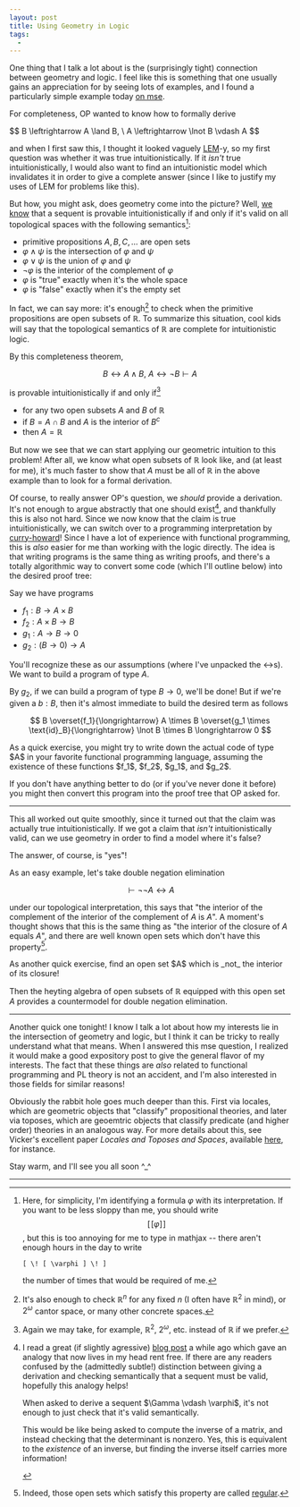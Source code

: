 ```yaml
---
layout: post
title: Using Geometry in Logic
tags:
  - 
---
```


One thing that I talk a lot about is the (surprisingly tight) connection
between geometry and logic. I feel like this is something that one usually 
gains an appreciation for by seeing lots of examples, and I found a particularly
simple example today [on mse][1].

For completeness, OP wanted to know how to formally derive 

<div class=boxed markdown=1>
$$
B \leftrightarrow A \land B, \ A \leftrightarrow \lnot B \vdash A
$$
</div>

and when I first saw this, I thought it looked vaguely [LEM][2]-y, so my first
question was whether it was true intuitionistically. If it _isn't_ true 
intuitionistically, I would also want to find an intuitionistic model which
invalidates it in order to give a complete answer (since I like to justify my
uses of LEM for problems like this).

But how, you might ask, does geometry come into the picture? Well, [we know][3] that
a sequent is provable intuitionistically if and only if it's valid on all 
topological spaces with the following semantics[^1]:

 - primitive propositions $A,B,C,\ldots$ are open sets
 - $\varphi \land \psi$ is the intersection of $\varphi$ and $\psi$
 - $\varphi \lor \psi$ is the union of $\varphi$ and $\psi$
 - $\lnot \varphi$ is the interior of the complement of $\varphi$
 - $\varphi$ is "true" exactly when it's the whole space
 - $\varphi$ is "false" exactly when it's the empty set

In fact, we can say more: it's enough[^4] to check when the primitive propositions
are open subsets of $\mathbb{R}$. To summarize this situation, cool kids will
say that the topological semantics of $\mathbb{R}$ are 
<span class=defn>complete</span> for intuitionistic logic.

By this completeness theorem,

$$
B \leftrightarrow A \land B, \ A \leftrightarrow \lnot B \vdash A
$$

is provable intuitionistically if and only if[^5]

 - for any two open subsets $A$ and $B$ of $\mathbb{R}$
 - if $B = A \cap B$ and $A$ is the interior of $B^c$
 - then $A = \mathbb{R}$

But now we see that we can start applying our geometric intuition to this
problem! After all, we know what open subsets of $\mathbb{R}$ look like, and
(at least for me), it's much faster to show that $A$ must be all of $\mathbb{R}$
in the above example than to look for a formal derivation.

Of course, to really answer OP's question, we _should_ provide a derivation.
It's not enough to argue abstractly that one should exist[^2], and thankfully
this is also not hard. Since we now know that the claim is true 
intuitionistically, we can switch over to a programming interpretation by 
[curry-howard][5]! Since I have a lot of experience with functional programming,
this is _also_ easier for me than working with the logic directly. The idea is
that writing programs is the same thing as writing proofs, and there's a 
totally algorithmic way to convert some code (which I'll outline below) into
the desired proof tree:

Say we have programs 

- $f_1 : B \to A \times B$ 
- $f_2 : A \times B \to B$
- $g_1 : A \to B \to 0$
- $g_2 : (B \to 0) \to A$ 

You'll recognize these as 
our assumptions (where I've unpacked the $\leftrightarrow$s). We want to build
a program of type $A$.

By $g_2$, if we can build a program of type $B \to 0$, we'll be done! But
if we're given a $b:B$, then it's almost immediate to build the desired term
as follows

$$
B 
\overset{f_1}{\longrightarrow} A \times B 
\overset{g_1 \times \text{id}_B}{\longrightarrow} \lnot B \times B
\longrightarrow 0
$$

<div class=boxed markdown=1>
As a quick exercise, you might try to write down the actual code of type $A$
in your favorite functional programming language, assuming the existence of
these functions $f_1$, $f_2$, $g_1$, and $g_2$.

If you don't have anything better to do (or if you've never done it before)
you might then convert this program into the proof tree that OP asked for.
</div>

---

This all worked out quite smoothly, since it turned out that the claim
was actually true intuitionistically. If we got a claim that _isn't_ 
intuitionistically valid, can we use geometry in order to find a model
where it's false?

The answer, of course, is "yes"! 

As an easy example, let's take double negation elimination

$$
\vdash \lnot \lnot A \leftrightarrow A
$$

under our topological interpretation, this says that 
"the interior of the complement of the interior of the complement of $A$ is $A$".
A moment's thought shows that this is the same thing as 
"the interior of the closure of $A$ equals $A$", and there are well known 
open sets which don't have this property[^3].

<div class=boxed markdown=1>
As another quick exercise, find an open set $A$ which is _not_ the 
interior of its closure! 

Then the heyting algebra of open subsets of $\mathbb{R}$ equipped with this
open set $A$ provides a countermodel for double negation elimination.
</div>

---

Another quick one tonight! I know I talk a lot about how my interests lie in
the intersection of geometry and logic, but I think it can be tricky to really
understand what that means. When I answered this mse question, I realized it 
would make a good expository post to give the general flavor of my interests. 
The fact that these things are _also_ related to functional programming and
PL theory is not an accident, and I'm also interested in those fields for
similar reasons! 

Obviously the rabbit hole goes much deeper than this. First via locales,
which are geometric objects that "classify" propositional theories, and later
via toposes, which are geoemtric objects that classify predicate (and higher order)
theories in an analogous way.
For more details about this, see Vicker's excellent paper 
_Locales and Toposes and Spaces_, available [here][7], for instance.

Stay warm, and I'll see you all soon ^_^

---

[^1]:
    Here, for simplicity, I'm identifying a formula $\varphi$ with its 
    interpretation. If you want to be less sloppy than me, you should 
    write $$[ \! [ \varphi ] \! ]$$, but this is too annoying for me to
    type in mathjax -- there aren't enough hours in the day to write

    `[ \! [ \varphi ] \! ]`

    the number of times that would be required of me.

[^2]:
    I read a great (if slightly agressive) [blog post][4] a while ago which 
    gave an analogy that now lives in my head rent free. If there are any readers 
    confused by the (admittedly subtle!) distinction between giving a derivation 
    and checking semantically that a sequent must be valid, 
    hopefully this analogy helps!

    <div class=boxed markdown=1>
    When asked to derive a sequent $\Gamma \vdash \varphi$, it's not enough
    to just check that it's valid semantically.

    This would be like being asked to compute the inverse of a matrix, and
    instead checking that the determinant is nonzero. Yes, this is equivalent
    to the _existence_ of an inverse, but finding the inverse itself carries
    more information!
    </div>

[^3]:
    Indeed, those open sets which satisfy this property are called
    [regular][6].

[^4]:
    It's also enough to check 
    $\mathbb{R}^n$ for any fixed $n$ (I often have $\mathbb{R}^2$ in mind),
    or $2^\omega$ cantor space, or many other concrete spaces.

[^5]:
    Again we may take, for example, $\mathbb{R}^2$, $2^\omega$, etc. instead
    of $\mathbb{R}$ if we prefer.


[1]: https://math.stackexchange.com/q/4430107/655547
[2]: https://en.wikipedia.org/wiki/Law_of_excluded_middle
[3]: https://en.wikipedia.org/wiki/Intuitionistic_logic#Heyting_algebra_semantics
[4]: https://www.hedonisticlearning.com/posts/the-pedagogy-of-logic-a-rant.html
[5]: https://en.wikipedia.org/wiki/Curry%E2%80%93Howard_correspondence
[6]: https://en.wikipedia.org/wiki/Regular_open_set
[7]: https://www.cs.bham.ac.uk/~sjv/LocTopSpaces.pdf
